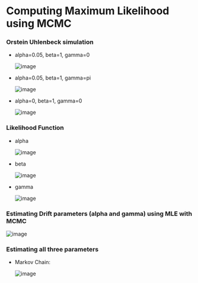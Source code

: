 # Computing Maximum Likelihood using MCMC

### Orstein Uhlenbeck simulation

- alpha=0.05, beta=1, gamma=0

    ![image](https://user-images.githubusercontent.com/57328265/218341329-17462989-e6b0-4a29-8fed-edc70f55080c.png)

- alpha=0.05, beta=1, gamma=pi

    ![image](https://user-images.githubusercontent.com/57328265/218341352-b95ad2fa-53ae-4c0a-b7cf-ace7274884f3.png)


- alpha=0, beta=1, gamma=0

    ![image](https://user-images.githubusercontent.com/57328265/218341369-9103c6c8-5c60-4949-9f3e-21672eea8ef0.png)


### Likelihood Function 
- alpha

    ![image](https://user-images.githubusercontent.com/57328265/218341454-9838d3cb-753f-4a09-bf05-de97e2ccc078.png)

- beta

    ![image](https://user-images.githubusercontent.com/57328265/218341462-32abb4a1-237b-4693-ac11-dce96c69e099.png)

- gamma

    ![image](https://user-images.githubusercontent.com/57328265/218341473-0850f14b-d358-421b-aeaa-a88c8d09767d.png)

### Estimating Drift parameters (alpha and gamma) using MLE with MCMC 

![image](https://user-images.githubusercontent.com/57328265/218341626-dacc34ac-4fc4-4fc1-8c88-af02d730ac90.png)

### Estimating all three parameters

- Markov Chain:

    ![image](https://user-images.githubusercontent.com/57328265/218341998-fa961f40-c850-4c0d-befb-772d0eb7b526.png)


